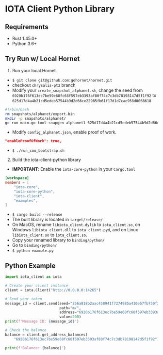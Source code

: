 # IOTA Client Python Library

## Requirements
- Rust 1.45.0+
- Python 3.6+

## Try Run w/ Local Hornet

1. Run your local Hornet
- `$ git clone git@github.com:gohornet/hornet.git`
- checkout `chrysalis-pt2` branch
- Modify your `create_snapshot_alphanet.sh`, change the seed from `6920b176f613ec7be59e68fc68f597eb3393af80f74c7c3db78198147d5f1f92` to `625d17d4a4b21cd5edeb57544b9d2d66ce22985fb61f17d1d7cae958d0068618`
```bash
#!/bin/bash
rm snapshots/alphanet/export.bin
mkdir -p snapshots/alphanet/
go run main.go tool snapgen alphanet1 625d17d4a4b21cd5edeb57544b9d2d66ce22985fb61f17d1d7cae958d0068618 snapshots/alphanet/export.bin
```
- Modify `config_alphanet.json`, enable proof of work.
```json
"enableProofOfWork": true,
```
- `$ ./run_coo_bootstrap.sh `

2. Build the iota-client-python library
- **IMPORTANT**: Enable the `iota-core-python` in your `Cargo.toml`
```toml
[workspace]
members = [
    "iota-core",
    "iota-core-python",
    "iota-client",
    "examples",
]
``` 
- `$ cargo build --release`
- The built library is located in `target/release/`
- On MacOS, rename `libiota_client.dylib` to `iota_client.so`, on Windows `libiota_client.dll` to `iota_client.pyd`, and on Linux `libiota_client.so` to `iota_client.so`.
- Copy your renamed library to `binding/python/`
- Go to `binding/python/`
- `$ python example.py`

## Python Example
```python
import iota_client as iota

# Create your client instance
client = iota.Client("http://0.0.0.0:14265")

# Send your token
message_id = client.send(seed="256a818b2aac458941f7274985a410e57fb750f3a3a67969ece5bd9ae7eef5b2",
                         path="m/",
                         address="6920b176f613ec7be59e68fc68f597eb3393af80f74c7c3db78198147d5f1f92",
                         value=200)
print(f'Message ID: {message_id}')

# Check the balance
balance = client.get_address_balances(
    "6920b176f613ec7be59e68fc68f597eb3393af80f74c7c3db78198147d5f1f92")

print(f'Balance: {balance}')
```
